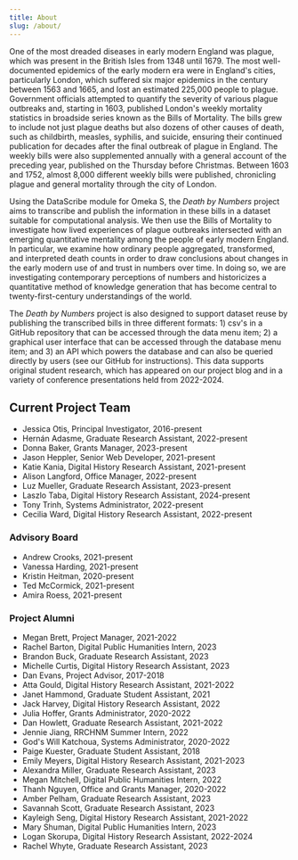 ```yaml
---
title: About
slug: /about/
---
```


One of the most dreaded diseases in early modern England was plague, which was present in the British Isles from 1348 until 1679. The most well-documented epidemics of the early modern era were in England's cities, particularly London, which suffered six major epidemics in the century between 1563 and 1665, and lost an estimated 225,000 people to plague. Government officials attempted to quantify the severity of various plague outbreaks and, starting in 1603, published London's weekly mortality statistics in broadside series known as the Bills of Mortality. The bills grew to include not just plague deaths but also dozens of other causes of death, such as childbirth, measles, syphilis, and suicide, ensuring their continued publication for decades after the final outbreak of plague in England. The weekly bills were also supplemented annually with a general account of the preceding year, published on the Thursday before Christmas. Between 1603 and 1752, almost 8,000 different weekly bills were published, chronicling plague and general mortality through the city of London.

Using the DataScribe module for Omeka S, the _Death by Numbers_ project aims to transcribe and publish the information in these bills in a dataset suitable for computational analysis. We then use the Bills of Mortality to investigate how lived experiences of plague outbreaks intersected with an emerging
quantitative mentality among the people of early modern England. In particular, we examine how ordinary people aggregated, transformed, and interpreted death counts in order to draw conclusions about changes in the early modern use of and trust in numbers over time. In doing so, we are investigating contemporary perceptions of numbers and historicizes a quantitative method of knowledge generation
that has become central to twenty-first-century understandings of the world.

The _Death by Numbers_ project is also designed to support dataset reuse by publishing the transcribed bills in three different formats: 1) csv's in a GitHub repository that can be accessed through the data menu item; 2) a graphical user interface that can be accessed through the database menu item; and 3) an API which powers the database and can also be queried directly by users (see our GitHub for instructions). This data supports original student research, which has appeared on our project blog and in a variety of conference presentations held from 2022-2024.

## Current Project Team

- Jessica Otis, Principal Investigator, 2016-present
- Hernán Adasme, Graduate Research Assistant, 2022-present
- Donna Baker, Grants Manager, 2023-present
- Jason Heppler, Senior Web Developer, 2021-present
- Katie Kania, Digital History Research Assistant, 2021-present
- Alison Langford, Office Manager, 2022-present
- Luz Mueller, Graduate Research Assistant, 2023-present
- Laszlo Taba, Digital History Research Assistant, 2024-present
- Tony Trinh, Systems Administrator, 2022-present
- Cecilia Ward, Digital History Research Assistant, 2022-present

### Advisory Board

- Andrew Crooks, 2021-present
- Vanessa Harding, 2021-present
- Kristin Heitman, 2020-present
- Ted McCormick, 2021-present
- Amira Roess, 2021-present

### Project Alumni

- Megan Brett, Project Manager, 2021-2022
- Rachel Barton, Digital Public Humanities Intern, 2023
- Brandon Buck, Graduate Research Assistant, 2023
- Michelle Curtis, Digital History Research Assistant, 2023
- Dan Evans, Project Advisor, 2017-2018
- Atta Gould, Digital History Research Assistant, 2021-2022
- Janet Hammond, Graduate Student Assistant, 2021
- Jack Harvey, Digital History Research Assistant, 2022
- Julia Hoffer, Grants Administrator, 2020-2022
- Dan Howlett, Graduate Research Assistant, 2021-2022
- Jennie Jiang, RRCHNM Summer Intern, 2022
- God's Will Katchoua, Systems Administrator, 2020-2022
- Paige Kuester, Graduate Student Assistant, 2018
- Emily Meyers, Digital History Research Assistant, 2021-2023
- Alexandra Miller, Graduate Research Assistant, 2023
- Megan Mitchell, Digital Public Humanities Intern, 2022
- Thanh Nguyen, Office and Grants Manager, 2020-2022
- Amber Pelham, Graduate Research Assistant, 2023
- Savannah Scott, Graduate Research Assistant, 2023
- Kayleigh Seng, Digital History Research Assistant, 2021-2022
- Mary Shuman, Digital Public Humanities Intern, 2023
- Logan Skorupa, Digital History Research Assistant, 2022-2024
- Rachel Whyte, Graduate Research Assistant, 2023
